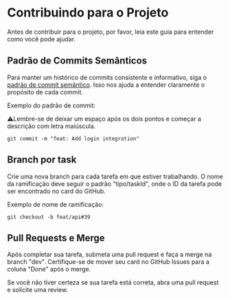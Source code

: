 # Contribuindo para o Projeto

Antes de contribuir para o projeto, por favor, leia este guia para entender como você pode ajudar.

## Padrão de Commits Semânticos

Para manter um histórico de commits consistente e informativo, siga o [padrão de commit semântico](https://gist.github.com/joshbuchea/6f47e86d2510bce28f8e7f42ae84c716). Isso nos ajuda a entender claramente o propósito de cada commit.

Exemplo do padrão de commit:

⚠️Lembre-se de deixar um espaço após os dois pontos e começar a descrição com letra maiúscula.

```
git commit -m "feat: Add login integration"
```

## Branch por task

Crie uma nova branch para cada tarefa em que estiver trabalhando. O nome da ramificação deve seguir o padrão "tipo/taskId", onde o ID da tarefa pode ser encontrado no card do GitHub.

Exemplo de nome de ramificação:

```
git checkout -b feat/api#39
```

## Pull Requests e Merge

Após completar sua tarefa, submeta uma pull request e faça a merge na branch "dev". Certifique-se de mover seu card no GitHub Issues para a coluna "Done" após o merge.

Se você não tiver certeza se sua tarefa está correta, abra uma pull request e solicite uma review.
